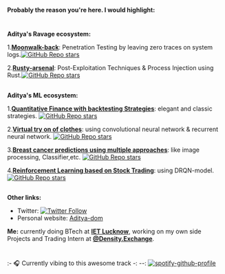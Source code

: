 **Probably the reason you're here. I would highlight:**
#
**Aditya's Ravage ecosystem:**

1.[**Moonwalk-back**](https://github.com/Aditya-dom/moonwalk-back): Penetration Testing by leaving zero traces on system logs.[![GitHub Repo stars](https://img.shields.io/github/stars/Aditya-dom/moonwalk-back?style=social)](https://github.com/Aditya-dom/moonwalk-back)

2.[**Rusty-arsenal**](https://github.com/Aditya-dom/Rusty-arsenal): Post-Exploitation Techniques & Process Injection using Rust.[![GitHub Repo stars](https://img.shields.io/github/stars/Aditya-dom/Rusty-arsenal?style=social)](https://github.com/Aditya-dom/Rusty-arsenal)

##

**Aditya's ML ecosystem:**


1.[**Quantitative Finance with backtesting Strategies**](https://github.com/Aditya-dom/Quantfinance-with-backtesting): elegant and classic strategies. [![GitHub Repo stars](https://img.shields.io/github/stars/Aditya-dom/Quantfinance-with-backtesting?style=social)](https://github.com/Aditya-dom/Quantfinance-with-backtesting)

2.[**Virtual try on of clothes**](https://github.com/Aditya-dom/Try-on-of-clothes-using-CNN-RNN): using convolutional neural network & recurrent neural network. [![GitHub Repo stars](https://img.shields.io/github/stars/Aditya-dom/Try-on-of-clothes-using-CNN-RNN?style=social)](https://github.com/Aditya-dom/Try-on-of-clothes-using-CNN-RNN)

3.[**Breast cancer predictions using multiple approaches**](https://github.com/Aditya-dom/Breast-cancer-detection-using-LS-MaskRCNN-and-DL): like image processing, Classifier,etc. [![GitHub Repo stars](https://img.shields.io/github/stars/Aditya-dom/Breast-cancer-detection-using-LS-MaskRCNN-and-DL?style=social)](https://github.com/Aditya-dom/Breast-cancer-detection-using-LS-MaskRCNN-and-DL)

4.[**Reinforcement Learning based on Stock Trading**](https://github.com/Aditya-dom/Deep-Reinforcement-learning-stock-trading): using DRQN-model.[![GitHub Repo stars](https://img.shields.io/github/stars/Aditya-dom/Deep-Reinforcement-learning-stock-trading?style=social)](https://github.com/Aditya-dom/Deep-Reinforcement-learning-stock-trading)

##

**Other links:**

- Twitter: [![Twitter Follow](https://img.shields.io/twitter/follow/Aditya_dom10?style=social)](https://twitter.com/Aditya_dom10)
- Personal website: [Aditya-dom](https://aditya-dom.github.io/ak/)

**Me:** currently doing BTech at [**IET Lucknow**](https://www.ietlucknow.ac.in), working on my own side Projects and Trading Intern at [**@Density.Exchange**](https://density.exchange).
#
:- 🎧 Currently vibing to this awesome track -:
--:
[![spotify-github-profile](https://spotify-github-profile.vercel.app/api/view?uid=cmp0d8tkqc62rbkmktv4nk65e&cover_image=true&theme=novatorem&show_offline=false&background_color=121212&bar_color=53b14f&bar_color_cover=true)](https://spotify-github-profile.vercel.app/api/view?uid=cmp0d8tkqc62rbkmktv4nk65e&redirect=true)

